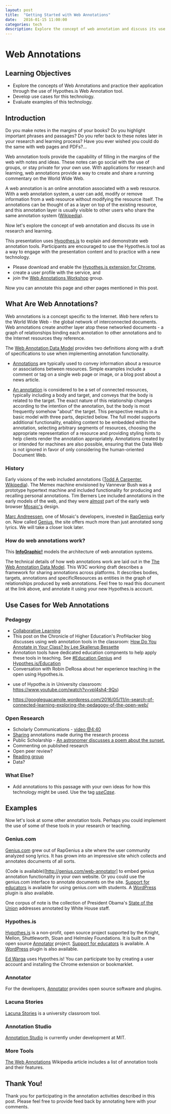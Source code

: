 ```yaml
---
layout: post
title:  "Getting Started with Web Annotations"
date:   2016-01-15 11:00:00
categories: tech
description: Explore the concept of web annotation and discuss its use in research and learning. Review web annotation tools and participate with Hypothes.is annotations.
---
```


# Web Annotations

## Learning Objectives
* Explore the concepts of Web Annotations and practice their application through the use of Hypothes.is Web Annotation tool. 
* Develop use cases for this technology.
* Evaluate examples of this technology.

## Introduction

Do you make notes in the margins of your books? Do you highlight important phrases and passages? Do you refer back to these notes later in your research and learning process? Have you ever wished you could do the same with web pages and PDFs?...

Web annotation tools provide the capability of filling in the margins of the web with notes and ideas. These notes can go social with the use of groups, or stay private for your own use. With applications for research and learning, web annotations provide a way to create and share a running commentary on the World Wide Web.

A web annotation is an online annotation associated with a web resource. With a web annotation system, a user can add, modify or remove information from a web resource without modifying the resource itself. The annotations can be thought of as a layer on top of the existing resource, and this annotation layer is usually visible to other users who share the same annotation system ([Wikipedia](https://en.wikipedia.org/wiki/Web_annotation)). 

Now let's  explore the concept of web annotation and discuss its use in research and learning.


This presentation uses [Hypothes.is](https://hypothes.is/groups/JEQoYxZJ/web-annotations-workshop) to explain and demonstrate web annotation tools. Participants are encouraged to use the Hypothes.is tool as a way to engage with the presentation content and to practice with a new technology.

* Please download and enable the [Hypothes.is extension for Chrome](https://chrome.google.com/webstore/detail/hypothesis-web-pdf-annota/bjfhmglciegochdpefhhlphglcehbmek), 
* create a user profile with the service, and
* join the [Web Annotations Workshop](https://hypothes.is/groups/JEQoYxZJ/web-annotations-workshop) group.

Now you can annotate this page and other pages mentioned in this post.


## What Are Web Annotations?
Web annotations is a concept specific to the Internet. *Web* here refers to the World Wide Web - the global network of interconnected documents. Web annotations create another layer atop these networked documents - a graph of relationships binding each annotation to other annotations and to the Internet resources they reference.

The [Web Annotation Data Model](https://www.w3.org/TR/annotation-model/) provides two definitions along with a draft of specifications to use when implementing annotation functionality.

* [Annotations](https://hypothes.is/a/AVJCyczf8sFu_DXLVd0N) are typically used to convey information about a resource or associations between resources. Simple examples include a comment or tag on a single web page or image, or a blog post about a news article. 

* [An annotation](https://hypothes.is/a/AVJCxP6_8sFu_DXLVdz9) is considered to be a set of connected resources, typically including a body and target, and conveys that the body is related to the target. The exact nature of this relationship changes according to the intention of the annotation, but the body is most frequently somehow "about" the target. This perspective results in a basic model with three parts, depicted below. The full model supports additional functionality, enabling content to be embedded within the annotation, selecting arbitrary segments of resources, choosing the appropriate representation of a resource and providing styling hints to help clients render the annotation appropriately. Annotations created by or intended for machines are also possible, ensuring that the Data Web is not ignored in favor of only considering the human-oriented Document Web. 

### History
Early visions of the web included annotations ([Todd A Carpenter](http://scholarlykitchen.sspnet.org/2013/04/30/iannotate-whatever-happened-to-the-web-as-an-annotation-system/), [Wikipedia](https://en.wikipedia.org/wiki/Memex)). The Memex machine envisioned by Vannevar Bush was a prototype hypertext machine and included functionality for producing and recalling personal annotations. Tim Berners Lee included annotations in the early models of the web, and they were [almost](https://hypothes.is/a/AVJC6HpH8sFu_DXLVd11) part of the early web browser [Mosaic's](https://en.wikipedia.org/wiki/Mosaic_(web_browser)) design. 

[Marc Andreessen](http://genius.com/MarcAndreessen), one of Mosaic's developers, invested in [RapGenius](http://rap.genius.com/) early on. Now called [Genius](http://www.genius.com), the site offers much more than just annotated song lyrics. We will take a closer look later.


### How do web annotations work?
This **[InfoGraphic!](https://www.w3.org/annotation/diagrams/annotation-architecture.svg)** models the architecture of web annotation systems.


The technical details of how web annotations work are laid out in the [The Web Annotation Data Model](https://www.w3.org/TR/annotation-model/). This W3C working draft describes a framework for sharing annotations across platforms. It describes bodies, targets, annotations and specificResources as entities in the graph of relationships produced by web annotations. Feel free to read this document at the link above, and annotate it using your new Hypothes.is account.
 
## Use Cases for Web Annotations

### Pedagogy
* [Collaborative Learning](http://www.sciencedirect.com/science/article/pii/S0360131510000886)
* This post on the Chronicle of Higher Education's ProfHacker blog discusses using web annotation tools in the classroom: [How Do You Annotate in Your Class? by Lee Skallerup Bessette](http://chronicle.com/blogs/profhacker/how-do-you-annotate-in-your-class/60101)
* Annotation tools have dedicated education compnents to help apply these tools in teaching. See [#Education Genius](http://genius.com/static/education) and [Hypothes.is/Education](https://hypothes.is/education/)
* Conversation with Robin DeRosa about her experience teaching in the open using Hypothes.is.
 - use of Hypothe.is in University classroom: https://www.youtube.com/watch?v=vpl4sh4-9Qs)
 * https://googleguacamole.wordpress.com/2016/05/11/in-search-of-connected-learning-exploring-the-pedagogy-of-the-open-web/

### Open Research
* Scholarly Communications - [video @4:40](https://hypothes.is/annotating-all-knowledge/)
* [Sharing](http://onlinelibrary.wiley.com/doi/10.1002/asi.23124/abstract) annotations made during the research process
* Public Scholarship - [An astronomer discusses a poem about the sunset.](http://genius.com/789992)
* Commenting on published research
* Open peer review?
* [Reading group](https://hypothes.is/groups/nwQKV3WM/vu-scholcommreadinggroup)
* Data?

### What Else?
* Add annotations to this passage with your own ideas for how this technology might be used. Use the tag *[useCase](https://hypothes.is/stream?q=tag:%27usecase%27)*.

## Examples
Now let's look at some other annotation tools. Perhaps you could implement the use of some of these tools in your research or teaching.

### Genius.com
[Genius.com](http://genius.com) grew out of RapGenius a site where the user community analyzed song lyrics. It has grown into an impressive site which collects and annotates documents of all sorts.

(Code is available)[http://genius.com/web-annotator] to embed genius annotation functionality in your own website. Or you could use the genius.com interface to annotate documents on the site. [Support for educators](http://genius.com/static/education) is available for using genius.com with students. A [WordPress](https://wordpress.org/plugins/genius/) plugin is also available.

One corpus of note is the collection of President Obama's [State of the Union](http://genius.com/a/the-white-house-annotates-with-genius) addresses annotated by White House staff.

### Hypothes.is
[Hypothes.is](https://hypothes.is/about/) is a non-profit, open source project supported by the Knight, Mellon, Shuttleworth, Sloan and Helmsley Foundations. It is built on the open source [Annotator](http://annotatorjs.org/) project. [Support for educators](https://hypothes.is/education/) is available. A [WordPress](https://wordpress.org/plugins/hypothesis/) plugin is also available.

[Ed Warga](https://hypothes.is/stream?q=user:acct:EdWarga@hypothes.is) uses Hypothes.is! You can participate too by creating a user account and installing the Chrome extension or bookmarklet.

### Annotator
For the developers, [Annotator](http://annotatorjs.org/) provides open source software and plugins.

### Lacuna Stories
[Lacuna Stories](http://www.lacunastories.com/) is a university classroom tool.

### Annotation Studio
[Annotation Studio](http://www.annotationstudio.org/) is currently under development at MIT.

### More Tools
[The Web Annotations](https://en.wikipedia.org/wiki/Web_annotation) Wikipedia article includes a list of annotation tools and their features.

## Thank You!
Thank you for participating in the annotation activities described in this post. Please feel free to provide feed back by annotating here with your comments.